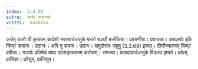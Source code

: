 ```yaml
---
index:  2.4.56
sutra:  अजेर् व्यघञपोः
vritti:  kashika 
---
```


अजेर् धातोः वी इत्ययम् आदेशो भवत्यार्धधातुके परतो घञपौ वर्जयित्वा। प्रवयणीयः। प्रवायकः। अघञपोः इति किम्? समाजः। उदाजः। अपि तु समजः। उदजः। समुदोरजः पशुषु (3.3.69) इत्यप्। दीर्घोच्चारणम् किम्? प्रवीताः। भञपोः प्रतिषेधे क्यप उपसङ्ख्यानम् कर्तव्यम्। समज्या। वलादावार्धधातुके विकल्प इष्यते। प्रवेता, प्राजिता। प्रवेतुम्, प्राजितुम्।

